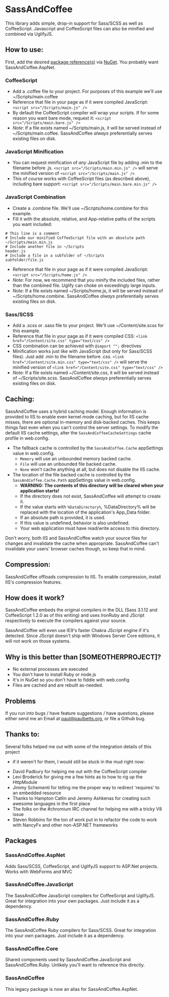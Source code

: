 # SassAndCoffee
This library adds simple, drop-in support for Sass/SCSS as well as CoffeeScript.
Javascript and CoffeeScript files can also be minified and combined via UglifyJS.

## How to use:
First, add the desired [package reference(s)](#Packages) via [NuGet]. You probably want SassAndCoffee.AspNet.

### CoffeeScript
* Add a .coffee file to your project. For purposes of this example we'll use ~/Scripts/main.coffee
* Reference that file in your page as if it were compiled JavaScript: `<script src="/Scripts/main.js" />`
* By default the CoffeeScript compiler will wrap your scripts.  If for some reason you want bare mode, request it: `<script src="/Scripts/main.bare.js" />`
* *Note*: If a file exists named ~/Scripts/main.js, it will be served instead of ~/Scripts/main.coffee.  SassAndCoffee *always* preferentially serves existing files on disk.

### JavaScript Minification
* You can request minification of *any* JavaScript file by adding .min to the filename before .js.
    `<script src="/Scripts/main.min.js" />` will serve the minified version of `<script src="/Scripts/main.js" />`
* This of course works with CoffeeScript files (as described above), including bare support: `<script src="/Scripts/main.bare.min.js" />`

### JavaScript Combination
* Create a .combine file.  We'll use ~/Scripts/home.combine for this example.
* Fill it with the absolute, relative, and App-relative paths of the scripts you want included:

```
# This line is a comment
# Include our minified CoffeeScript file with an absolute path
~/Scripts/main.min.js
# Include another file in ~/Scripts
header.js
# Include a file in a subfolder of ~/Scripts
subfolder/file.js
```

* Reference that file in your page as if it were compiled JavaScript: `<script src="/Scripts/home.js" />`
* *Note*: For now, we recommend that you minify the included files, rather than the combined file.  Uglify can choke on exceedingly large inputs.
* *Note*: If a file exists named ~/Scripts/home.js, it will be served instead of ~/Scripts/home.combine.  SassAndCoffee *always* preferentially serves existing files on disk.

### Sass/SCSS
* Add a .scss or .sass file to your project. We'll use ~/Content/site.scss for this example.
* Reference that file in your page as if it were compiled CSS: `<link href="/Content/site.css" type="text/css" />`
* CSS combination can be achieved with `@import "";` directives
* Minification works just like with JavaScript (but only for Sass/SCSS files). Just add .min to the filename before .css.
    `<link href="/Content/site.min.css" type="text/css" />` will serve the minified version of `<link href="/Content/site.css" type="text/css" />`
* *Note*: If a file exists named ~/Content/site.css, it will be served instead of ~/Scripts/site.scss.  SassAndCoffee *always* preferentially serves existing files on disk.

## Caching:
SassAndCoffee uses a hybrid caching model. Enough information is provided to IIS to enable even kernel mode caching, but for IIS cache misses, there are optional in-memory and disk-backed caches. This keeps things fast even when you can't control the server settings. To modify the default IIS cache settings, alter the `SassAndCoffeeCacheSettings` cache profile in web.config.

* The fallback cache is controlled by the `SassAndCoffee.Cache` appSettings value in web.config.
    * `Memory` will use an unbounded memory backed cache.
    * `File` will use an unbounded file backed cache.
    * `None` won't cache anything at all, but does not disable the IIS cache.
* The location of the file backed cache is controlled by the `SassAndCoffee.Cache.Path` appSettings value in web.config.
    * **WARNING: The contents of this directory will be cleared when your application starts!**
    * If the directory does not exist, SassAndCoffee will attempt to create it.
    * If the value starts with `%DataDirectory%`, %DataDirectory% will be replaced with the location of the application's App_Data folder.
    * If an absolute path is provided, it is used.
    * If this value is undefined, behavior is also undefined.
    * Your web application must have read/write access to this directory.

Don't worry, both IIS and SassAndCoffee watch your source files for changes and invalidate the cache when appropriate. SassAndCoffee can't invalidate your users' browser caches though, so keep that in mind.

## Compression:
SassAndCoffee offloads compression to IIS. To enable compression, install IIS's compression features.

## How does it work?
SassAndCoffee embeds the original compilers in the DLL (Sass 3.1.12 and CoffeeScript 1.2.0
as of this writing) and uses IronRuby and JScript respectively to execute the
compilers against your source.

SassAndCoffee will even use IE9's faster Chakra JScript engine if it's detected.  Since JScript doesn't ship with Windows Server Core editions, it will not work on those systems.

## Why is this better than [SOMEOTHERPROJECT]?
* No external processes are executed
* You don't have to install Ruby or node.js
* It's in NuGet so you don't have to fiddle with web.config
* Files are cached and are rebuilt as-needed.

## Problems
If you run into bugs / have feature suggestions / have questions, please either send me an Email at paul@paulbetts.org, or file a Github bug. 

## Thanks to:
Several folks helped me out with some of the integration details of this project
- if it weren't for them, I would still be stuck in the mud right now:

* David Padbury for helping me out with the CoffeeScript compiler
* Levi Broderick for giving me a few hints as to how to rig up the HttpModule
* Jimmy Schementi for telling me the proper way to redirect 'requires' to an embedded resource
* Thanks to Hampton Catlin and Jeremy Ashkenas for creating such awesome languages in the first place
* The folks on the #chromium IRC channel for helping me with a tricky V8 issue
* Steven Robbins for the ton of work put in to refactor the code to work with NancyFx and other non-ASP.NET frameworks

## <a name="Packages" /> Packages
### SassAndCoffee.AspNet
Adds Sass/SCSS, CoffeeScript, and UglifyJS support to ASP.Net projects.  Works with WebForms and MVC

### SassAndCoffee.JavaScript
The SassAndCoffee JavaScript compilers for CoffeeScript and UglifyJS. Great for integration into your own packages.  Just include it as a dependency.

### SassAndCoffee.Ruby
The SassAndCoffee Ruby compilers for Sass/SCSS. Great for integration into your own packages.  Just include it as a dependency.

### SassAndCoffee.Core
Shared components used by SassAndCoffee.JavaScript and SassAndCoffee.Ruby. Unlikely you'll want to reference this directly.

### SassAndCoffee
This legacy package is now an alias for SassAndCoffee.AspNet.

<a name="Links" />

[Nuget]: http://nuget.org/ (Nuget)